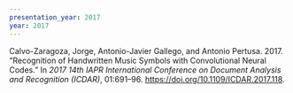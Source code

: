 ```yaml
---
presentation_year: 2017
year: 2017
---
```


Calvo-Zaragoza, Jorge, Antonio-Javier Gallego, and Antonio Pertusa. 2017. “Recognition of Handwritten Music Symbols with Convolutional Neural Codes.” In <i>2017 14th IAPR International Conference on Document Analysis and Recognition (ICDAR)</i>, 01:691–96. <a href="https://doi.org/10.1109/ICDAR.2017.118">https://doi.org/10.1109/ICDAR.2017.118</a>.